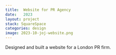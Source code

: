 ```yaml
---
title:  Website for PR Agency
date:   2023
layout: project
stack: SquareSpace
categories: design
image: 2023-10-joj-website.png
---
```


Designed and built a website for a London PR firm.
